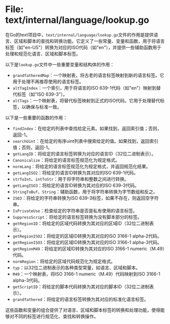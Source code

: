 # File: text/internal/language/lookup.go

在Go的text项目中，`text/internal/language/lookup.go`文件的作用是提供语言、区域和脚本的查找和转换功能。它定义了一些常量、变量和函数，用于将语言标签（如"en-US"）转换为对应的ISO代码（如"en"），并提供一些辅助函数用于处理和规范化语言、区域和脚本标签。

以下是`lookup.go`文件中一些重要变量和结构体的作用：

- `grandfatheredMap`：一个映射表，将古老的语言标签映射到新的语言标签。它用于处理不再推荐使用的语言标签。
- `altTagIndex`：一个索引，用于将语言的ISO 639-1代码（如"en"）映射到替代标签（如"ISO 639-3"）。
- `altTags`：一个映射表，将替代标签映射到正式的ISO代码。它用于处理替代标签，以确保与标准一致。

以下是一些重要的函数的作用：

- `findIndex`：在给定的列表中查找给定元素。如果找到，返回索引值；否则，返回-1。
- `searchUint`：在给定的有序uint列表中搜索给定的值。如果找到，返回索引值；否则，返回-1。
- `getLangID`：将给定的语言标签转换为对应的语言ID（32位二进制表示）。
- `Canonicalize`：将给定的语言标签规范化为规定格式。
- `normLang`：将给定的语言标签规范化为规定格式，并返回规范化结果。
- `getLangISO2`：将给定的语言ID转换为其对应的ISO 639-1代码。
- `strToInt`、`intToStr`：用于将字符串和整数之间进行转换。
- `getLangISO3`：将给定的语言ID转换为其对应的ISO 639-3代码。
- `StringToBuf`、`String`：辅助函数，用于将字符串转换为字节数组和反之。
- `ISO3`：将给定的字符串转换为ISO 639-3标签，如果不存在，则返回空字符串。
- `IsPrivateUse`：检查给定的字符串是否是私有使用的语言标签。
- `SuppressScript`：将给定的语言标签转换为没有脚本部分的标签。
- `getRegionID`：将给定的区域代码转换为其对应的区域ID（32位二进制表示）。
- `getRegionISO2`：将给定的区域ID转换为其对应的ISO 3166-1 alpha-2代码。
- `getRegionISO3`：将给定的区域ID转换为其对应的ISO 3166-1 alpha-3代码。
- `getRegionM49`：将给定的区域ID转换为其对应的ISO 3166-1 numeric（M.49）代码。
- `normRegion`：将给定的区域代码规范化为规定格式。
- `typ`：以32位二进制表示的各种类型常量，如语言、区域和脚本。
- `M49`：一个映射表，将ISO 3166-1 numeric（M.49）代码映射到ISO 3166-1 alpha-3代码。
- `getScriptID`：将给定的脚本代码转换为其对应的脚本ID（32位二进制表示）。
- `grandfathered`：将给定的语言标签转换为其对应的标准化语言标签。

这些函数和变量的组合提供了对语言、区域和脚本标签的转换和处理功能，使得能够对不同的标签进行规范化、查找和转换操作。

